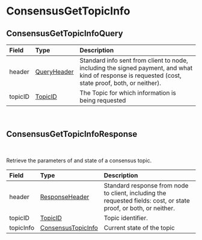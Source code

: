# ConsensusGetTopicInfo

## ConsensusGetTopicInfoQuery

| Field | Type | Description |
| :--- | :--- | :--- |
| header | ​[QueryHeader](../miscellaneous/queryheader.md)​ | Standard info sent from client to node, including the signed payment, and what kind of response is requested \(cost, state proof, both, or neither\). |
| topicID | ​[TopicID](../basic-types/topicid.md)​ | The Topic for which information is being requested |

‌

## ConsensusGetTopicInfoResponse <a id="consensusgettopicinforesponse"></a>

‌

Retrieve the parameters of and state of a consensus topic.

| Field | Type | Description |
| :--- | :--- | :--- |
| header | ​[ResponseHeader](../miscellaneous/responseheader.md#responseheader)​ | Standard response from node to client, including the requested fields: cost, or state proof, or both, or neither. |
| topicID | ​[TopicID](../basic-types/topicid.md)​ | Topic identifier. |
| topicInfo | ​[ConsensusTopicInfo](consensustopicinfo.md)​ | Current state of the topic |

​  


